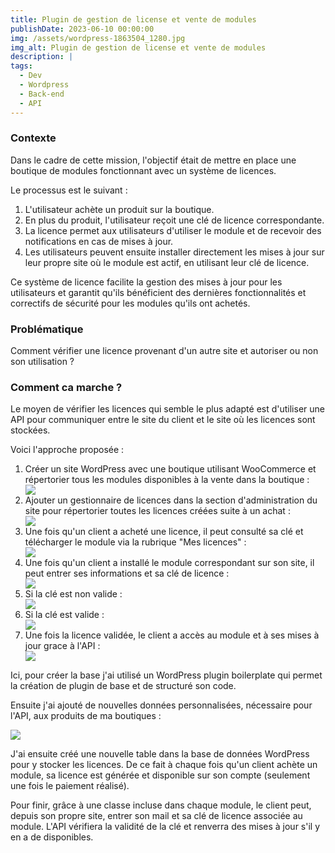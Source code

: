 ```yaml
---
title: Plugin de gestion de license et vente de modules
publishDate: 2023-06-10 00:00:00
img: /assets/wordpress-1863504_1280.jpg
img_alt: Plugin de gestion de license et vente de modules
description: |
tags:
  - Dev
  - Wordpress
  - Back-end
  - API
---
```


<h3>Contexte</h3>
Dans le cadre de cette mission, l'objectif était de mettre en place une boutique de modules fonctionnant avec un système de licences.

Le processus est le suivant :

<ol>
<li>L'utilisateur achète un produit sur la boutique.</li>
<li>En plus du produit, l'utilisateur reçoit une clé de licence correspondante.</li>
<li>La licence permet aux utilisateurs d'utiliser le module et de recevoir des notifications en cas de mises à jour.</li>
<li>Les utilisateurs peuvent ensuite installer directement les mises à jour sur leur propre site où le module est actif, en utilisant leur clé de licence.</li>
</ol>

Ce système de licence facilite la gestion des mises à jour pour les utilisateurs et garantit qu'ils bénéficient des dernières fonctionnalités et correctifs de sécurité pour les modules qu'ils ont achetés.

<h3>Problématique</h3>
Comment vérifier une licence provenant d'un autre site et autoriser ou non son utilisation ?
<h3>Comment ca marche ?</h3>

Le moyen de vérifier les licences qui semble le plus adapté est d'utiliser une API pour communiquer entre le site du client et le site où les licences sont stockées.

Voici l'approche proposée :

<ol>
<li>Créer un site WordPress avec une boutique utilisant WooCommerce et répertorier tous les modules disponibles à la vente dans la boutique :</li>
<img  src="/assets/capture-portfolio/LM/LM1.PNG">
<li>Ajouter un gestionnaire de licences dans la section d'administration du site pour répertorier toutes les licences créées suite à un achat :</li>
<img  src="/assets/capture-portfolio/LM/LM7.PNG">
<li>Une fois qu'un client a acheté une licence, il peut consulté sa clé et télécharger le module via la rubrique "Mes licences" :</li>
<img  src="/assets/capture-portfolio/LM/LM2.PNG">
<li>Une fois qu'un client a installé le module correspondant sur son site, il peut entrer ses informations et sa clé de licence :</li>
<img  src="/assets/capture-portfolio/LM/LM3.PNG">
<li>Si la clé est non valide :</li>
<img  src="/assets/capture-portfolio/LM/LM4.PNG">
<li>Si la clé est valide :</li>
<img  src="/assets/capture-portfolio/LM/LM5.PNG">
<li>Une fois la licence validée, le client a accès au module et à ses mises à jour grace à l'API :</li>
<img  src="/assets/capture-portfolio/LM/LM6.PNG">
</ol>

Ici, pour créer la base j'ai utilisé un WordPress plugin boilerplate qui permet la création de plugin de base et de structuré son code.

Ensuite j'ai ajouté de nouvelles données personnalisées, nécessaire pour l'API, aux produits de ma boutiques :

<img  src="/assets/capture-portfolio/LM/LM8.PNG">

J'ai ensuite créé une nouvelle table dans la base de données WordPress pour y stocker les licences. De ce fait à chaque fois qu'un client achète un module, sa licence est générée et disponible sur son compte (seulement une fois le paiement réalisé).

Pour finir, grâce à une classe incluse dans chaque module, le client peut, depuis son propre site, entrer son mail et sa clé de licence associée au module. L'API vérifiera la validité de la clé et renverra des mises à jour s'il y en a de disponibles.

